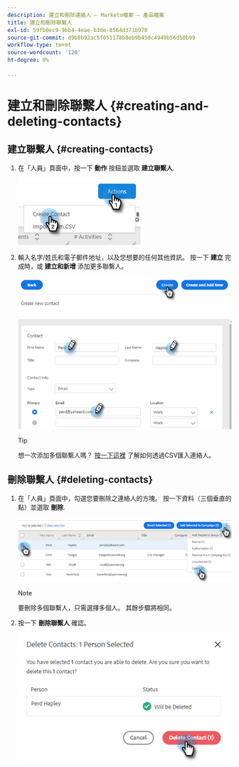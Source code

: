 ```yaml
---
description: 建立和刪除連絡人 — Marketo檔案 — 產品檔案
title: 建立和刪除聯繫人
exl-id: 59fb0ec9-9bb4-4eae-b3de-8564d371b970
source-git-commit: d9b8b92ac5f051178b8eb9b450c4949b56d50b99
workflow-type: tm+mt
source-wordcount: '120'
ht-degree: 0%

---
```


# 建立和刪除聯繫人 {#creating-and-deleting-contacts}

## 建立聯繫人 {#creating-contacts}

1. 在「人員」頁面中，按一下 **動作** 按鈕並選取 **建立聯繫人**.

   ![](assets/creating-and-deleting-contacts-1.png)

1. 輸入名字/姓氏和電子郵件地址，以及您想要的任何其他資訊。 按一下 **建立** 完成時，或 **建立和新增** 添加更多聯繫人。

   ![](assets/creating-and-deleting-contacts-2.png)

   >[!TIP]
   >
   >想一次添加多個聯繫人嗎？ [按一下這裡](/help/marketo/product-docs/marketo-sales-insight/actions/people/managing-contacts/import-contacts-via-csv.md) 了解如何透過CSV匯入連絡人。

## 刪除聯繫人 {#deleting-contacts}

1. 在「人員」頁面中，勾選您要刪除之連絡人的方塊。 按一下資料（三個垂直的點）並選取 **刪除**.

   ![](assets/creating-and-deleting-contacts-3.png)

   >[!NOTE]
   >
   >要刪除多個聯繫人，只需選擇多個人。 其餘步驟將相同。

1. 按一下 **刪除聯繫人** 確認。

   ![](assets/creating-and-deleting-contacts-4.png)
